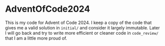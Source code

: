 # AdventOfCode2024

This is my code for Advent of Code 2024. I keep a copy of the code that gives me a valid solution in `initial/` and consider it largely immutable. Later I will go back and try to write more efficient or cleaner code in `code_review/` that I am a little more proud of.
